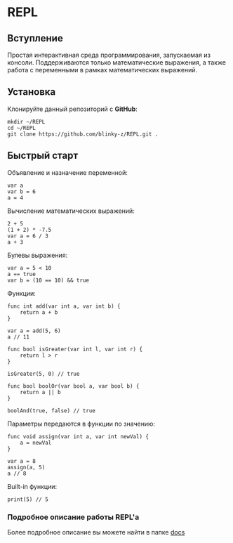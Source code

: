 # REPL

## Вступление
Простая интерактивная среда программирования, запускаемая из консоли. Поддерживаются только математические выражения, а также работа
с переменными в рамках математических выражений.

## Установка

Клонируйте данный репозиторий с **GitHub**:

```
mkdir ~/REPL
cd ~/REPL
git clone https://github.com/blinky-z/REPL.git .
```

## Быстрый старт

Объявление и назначение переменной:
```
var a
var b = 6
a = 4
```

Вычисление математических выражений:
```
2 + 5
(1 + 2) * -7.5
var a = 6 / 3
a + 3
```

Булевы выражения:
```
var a = 5 < 10
a == true
var b = (10 == 10) && true
```

Функции:
```
func int add(var int a, var int b) {
    return a + b
}

var a = add(5, 6)
a // 11
```

```
func bool isGreater(var int l, var int r) {
    return l > r
}

isGreater(5, 0) // true
```

```
func bool boolOr(var bool a, var bool b) {
    return a || b
}

boolAnd(true, false) // true
```

Параметры передаются в функции по значению:
```
func void assign(var int a, var int newVal) {
    a = newVal
}

var a = 8
assign(a, 5)
a // 8
```

Built-in функции:
```
print(5) // 5
```

### Подробное описание работы REPL'а
Более подробное описание вы можете найти в папке [docs](https://github.com/blinky-z/REPL/tree/master/docs/ru)